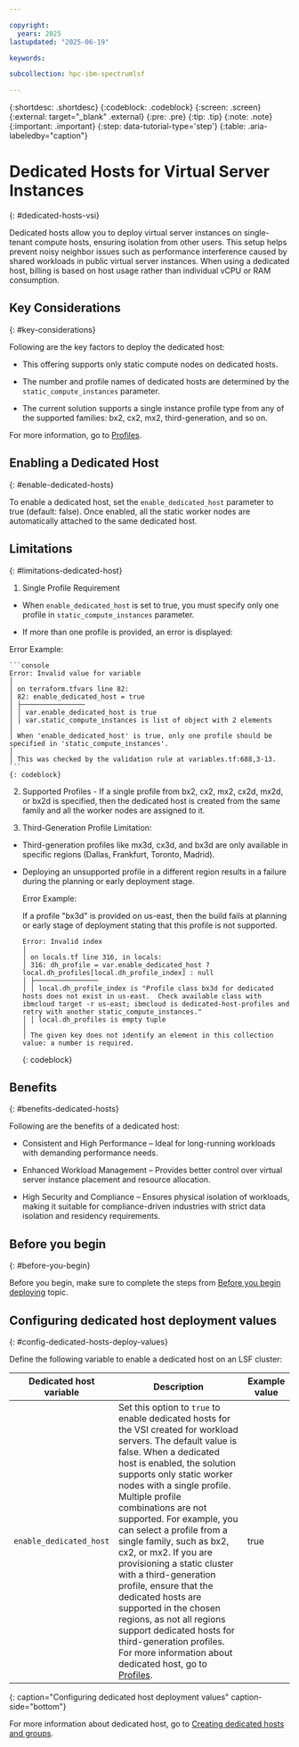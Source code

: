 ```yaml
---

copyright:
  years: 2025
lastupdated: "2025-06-19"

keywords:

subcollection: hpc-ibm-spectrumlsf

---
```


{:shortdesc: .shortdesc}
{:codeblock: .codeblock}
{:screen: .screen}
{:external: target="_blank" .external}
{:pre: .pre}
{:tip: .tip}
{:note: .note}
{:important: .important}
{:step: data-tutorial-type='step'}
{:table: .aria-labeledby="caption"}

# Dedicated Hosts for Virtual Server Instances
{: #dedicated-hosts-vsi}

Dedicated hosts allow you to deploy virtual server instances on single-tenant compute hosts, ensuring isolation from other users. This setup helps prevent noisy neighbor issues such as performance interference caused by shared workloads in public virtual server instances. When using a dedicated host, billing is based on host usage rather than individual vCPU or RAM consumption.

## Key Considerations
{: #key-considerations}

Following are the key factors to deploy the dedicated host:

* This offering supports only static compute nodes on dedicated hosts.

* The number and profile names of dedicated hosts are determined by the `static_compute_instances` parameter.

* The current solution supports a single instance profile type from any of the supported families: bx2, cx2, mx2, third-generation, and so on.

For more information, go to [Profiles](https://cloud.ibm.com/docs/vpc?topic=vpc-dh-profiles&interface=ui).

## Enabling a Dedicated Host
{: #enable-dedicated-hosts}

To enable a dedicated host, set the `enable_dedicated_host` parameter to true (default: false). Once enabled, all the static worker nodes are automatically attached to the same dedicated host.

## Limitations
{: #limitations-dedicated-host}

1. Single Profile Requirement
  * When `enable_dedicated_host` is set to true, you must specify only one profile in `static_compute_instances` parameter.

  * If more than one profile is provided, an error is displayed:

  Error Example:

    ```console
    Error: Invalid value for variable
    │
    │ on terraform.tfvars line 82:
    │ 82: enable_dedicated_host = true
    │ ├────────────────
    │ │ var.enable_dedicated_host is true
    │ │ var.static_compute_instances is list of object with 2 elements
    │
    │ When 'enable_dedicated_host' is true, only one profile should be specified in 'static_compute_instances'.
    │
    │ This was checked by the validation rule at variables.tf:688,3-13.
    ```
    {: codeblock}

2. Supported Profiles - If a single profile from bx2, cx2, mx2, cx2d, mx2d, or bx2d is specified, then the dedicated host is created from the same family and all the worker nodes are assigned to it.

3. Third-Generation Profile Limitation:

* Third-generation profiles like mx3d, cx3d, and bx3d are only available in specific regions (Dallas, Frankfurt, Toronto, Madrid).

* Deploying an unsupported profile in a different region results in a failure during the planning or early deployment stage.

  Error Example:

  If a profile "bx3d" is provided on us-east, then the build fails at planning or early stage of deployment stating that this profile is not supported.

    ```console
    Error: Invalid index
    │
    │ on locals.tf line 316, in locals:
    │ 316: dh_profile = var.enable_dedicated_host ? local.dh_profiles[local.dh_profile_index] : null
    │ ├────────────────
    │ │ local.dh_profile_index is "Profile class bx3d for dedicated hosts does not exist in us-east.  Check available class with ibmcloud target -r us-east; ibmcloud is dedicated-host-profiles and retry with another static_compute_instances."
    │ │ local.dh_profiles is empty tuple
    │
    │ The given key does not identify an element in this collection value: a number is required.
    ```
    {: codeblock}

## Benefits
{: #benefits-dedicated-hosts}

Following are the benefits of a dedicated host:

* Consistent and High Performance – Ideal for long-running workloads with demanding performance needs.

* Enhanced Workload Management – Provides better control over virtual server instance placement and resource allocation.

* High Security and Compliance – Ensures physical isolation of workloads, making it suitable for compliance-driven industries with strict data isolation and residency requirements.

## Before you begin
{: #before-you-begin}

Before you begin, make sure to complete the steps from [Before you begin deploying](/docs/hpc-ibm-spectrumlsf?topic=hpc-ibm-spectrumlsf-getting-started-tutorial) topic.

## Configuring dedicated host deployment values
{: #config-dedicated-hosts-deploy-values}

Define the following variable to enable a dedicated host on an LSF cluster:

| Dedicated host variable | Description | Example value |
| ----- | ----------- | --------------- |
| `enable_dedicated_host` | Set this option to `true` to enable dedicated hosts for the VSI created for workload servers. The default value is false. When a dedicated host is enabled, the solution supports only static worker nodes with a single profile. Multiple profile combinations are not supported. For example, you can select a profile from a single family, such as bx2, cx2, or mx2. If you are provisioning a static cluster with a third-generation profile, ensure that the dedicated hosts are supported in the chosen regions, as not all regions support dedicated hosts for third-generation profiles. For more information about dedicated host, go to [Profiles](https://cloud.ibm.com/docs/vpc?topic=vpc-dh-profiles&interface=ui).| true |
{: caption="Configuring dedicated host deployment values" caption-side="bottom"}

For more information about dedicated host, go to [Creating dedicated hosts and groups](/docs/vpc?topic=vpc-creating-dedicated-hosts-instances&interface=ui).
